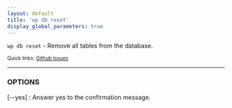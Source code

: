 ```yaml
---
layout: default
title: 'wp db reset'
display_global_parameters: true
---
```


`wp db reset` - Remove all tables from the database.

<small>Quick links: <a href="https://github.com/wp-cli/wp-cli/issues?q=is%3Aopen+label%3Acommand%3Areset+sort%3Aupdated-desc">Github issues</a></small>

<hr />

### OPTIONS

[\--yes]
: Answer yes to the confirmation message.



